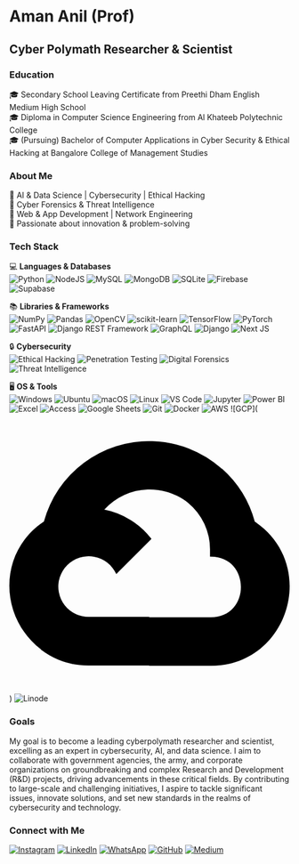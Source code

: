 # Aman Anil (Prof)

## Cyber Polymath Researcher & Scientist

### Education  
🎓 Secondary School Leaving Certificate from Preethi Dham English Medium High School  
🎓 Diploma in Computer Science Engineering from Al Khateeb Polytechnic College  
🎓 (Pursuing) Bachelor of Computer Applications in Cyber Security & Ethical Hacking at Bangalore College of Management Studies  

### About Me  
🔹 AI & Data Science | Cybersecurity | Ethical Hacking  
🔹 Cyber Forensics & Threat Intelligence  
🔹 Web & App Development | Network Engineering  
🔹 Passionate about innovation & problem-solving  

### Tech Stack  
💻 **Languages & Databases**  
![Python](https://img.shields.io/badge/python-3670A0?style=for-the-badge&logo=python&logoColor=ffdd54) ![NodeJS](https://img.shields.io/badge/node.js-6DA55F?style=for-the-badge&logo=node.js&logoColor=white) ![MySQL](https://img.shields.io/badge/mysql-4479A1.svg?style=for-the-badge&logo=mysql&logoColor=white) ![MongoDB](https://img.shields.io/badge/MongoDB-%234ea94b.svg?style=for-the-badge&logo=mongodb&logoColor=white) ![SQLite](https://img.shields.io/badge/sqlite-%2307405e.svg?style=for-the-badge&logo=sqlite&logoColor=white) ![Firebase](https://img.shields.io/badge/firebase-%23039BE5.svg?style=for-the-badge&logo=firebase) ![Supabase](https://img.shields.io/badge/supabase-%233ECF8E.svg?style=for-the-badge&logo=supabase&logoColor=white)

📚 **Libraries & Frameworks**  
![NumPy](https://img.shields.io/badge/numpy-%23013243.svg?style=for-the-badge&logo=numpy&logoColor=white) ![Pandas](https://img.shields.io/badge/pandas-%23150458.svg?style=for-the-badge&logo=pandas&logoColor=white) ![OpenCV](https://img.shields.io/badge/opencv-%23white.svg?style=for-the-badge&logo=opencv&logoColor=white) ![scikit-learn](https://img.shields.io/badge/scikit--learn-%23F7931E.svg?style=for-the-badge&logo=scikit-learn&logoColor=white) ![TensorFlow](https://img.shields.io/badge/TensorFlow-%23FF6F00.svg?style=for-the-badge&logo=TensorFlow&logoColor=white) ![PyTorch](https://img.shields.io/badge/PyTorch-%23EE4C2C.svg?style=for-the-badge&logo=PyTorch&logoColor=white) ![FastAPI](https://img.shields.io/badge/FastAPI-%23009688.svg?style=for-the-badge&logo=fastapi&logoColor=white) ![Django REST Framework](https://img.shields.io/badge/DRF-%23092E20.svg?style=for-the-badge&logo=django&logoColor=white) ![GraphQL](https://img.shields.io/badge/GraphQL-%23E10098.svg?style=for-the-badge&logo=graphql&logoColor=white) ![Django](https://img.shields.io/badge/django-%23092E20.svg?style=for-the-badge&logo=django&logoColor=white) ![Next JS](https://img.shields.io/badge/Next-black?style=for-the-badge&logo=next.js&logoColor=white) 

🔒 **Cybersecurity**  
![Ethical Hacking](https://img.shields.io/badge/ethical_hacking-%2300A8FF.svg?style=for-the-badge&logo=hackaday&logoColor=white) ![Penetration Testing](https://img.shields.io/badge/penetration_testing-%231E90FF.svg?style=for-the-badge&logo=owasp&logoColor=white) ![Digital Forensics](https://img.shields.io/badge/digital_forensics-%23FF6F00.svg?style=for-the-badge&logo=onlyoffice&logoColor=white) ![Threat Intelligence](https://img.shields.io/badge/threat_intelligence-%232E8B57.svg?style=for-the-badge&logo=opendns&logoColor=white)  

🖥 **OS & Tools**  
![Windows](https://img.shields.io/badge/Windows-0078D6?style=for-the-badge&logo=windows&logoColor=white)
![Ubuntu](https://img.shields.io/badge/Ubuntu-E95420?style=for-the-badge&logo=ubuntu&logoColor=white)
![macOS](https://img.shields.io/badge/macOS-000000?style=for-the-badge&logo=macos&logoColor=F0F0F0)
![Linux](https://img.shields.io/badge/Linux-FCC624?style=for-the-badge&logo=linux&logoColor=black)
![VS Code](https://img.shields.io/badge/Visual_Studio_Code-0078D4?style=for-the-badge&logo=visual%20studio%20code&logoColor=white)
![Jupyter](https://img.shields.io/badge/Jupyter-F37626.svg?&style=for-the-badge&logo=Jupyter&logoColor=white)
![Power BI](https://img.shields.io/badge/PowerBI-F2C811?style=for-the-badge&logo=Power%20BI&logoColor=black)
![Excel](https://img.shields.io/badge/Microsoft_Excel-217346?style=for-the-badge&logo=microsoft-excel&logoColor=white)
![Access](https://img.shields.io/badge/Microsoft_Access-A4373A?style=for-the-badge&logo=microsoft-access&logoColor=white)
![Google Sheets](https://img.shields.io/badge/Google%20Sheets-34A853?style=for-the-badge&logo=google-sheets&logoColor=white)
![Git](https://img.shields.io/badge/GIT-E44C30?style=for-the-badge&logo=git&logoColor=white)
![Docker](https://img.shields.io/badge/Docker-2CA5E0?style=for-the-badge&logo=docker&logoColor=white)
![AWS](https://img.shields.io/badge/Amazon_AWS-FF9900?style=for-the-badge&logo=amazonaws&logoColor=white)
![GCP](<svg role="img" viewBox="0 0 24 24" xmlns="http://www.w3.org/2000/svg"><title>Google Cloud</title><path d="M12.19 2.38a9.344 9.344 0 0 0-9.234 6.893c.053-.02-.055.013 0 0-3.875 2.551-3.922 8.11-.247 10.941l.006-.007-.007.03a6.717 6.717 0 0 0 4.077 1.356h5.173l.03.03h5.192c6.687.053 9.376-8.605 3.835-12.35a9.365 9.365 0 0 0-2.821-4.552l-.043.043.006-.05A9.344 9.344 0 0 0 12.19 2.38zm-.358 4.146c1.244-.04 2.518.368 3.486 1.15a5.186 5.186 0 0 1 1.862 4.078v.518c3.53-.07 3.53 5.262 0 5.193h-5.193l-.008.009v-.04H6.785a2.59 2.59 0 0 1-1.067-.23h.001a2.597 2.597 0 1 1 3.437-3.437l3.013-3.012A6.747 6.747 0 0 0 8.11 8.24c.018-.01.04-.026.054-.023a5.186 5.186 0 0 1 3.67-1.69z"/></svg>)
![Linode](https://img.shields.io/badge/Linode-00A95C?style=for-the-badge&logo=linode&logoColor=white)

### Goals  
My goal is to become a leading cyberpolymath researcher and scientist, excelling as an expert in cybersecurity, AI, and data science. I aim to collaborate with government agencies, the army, and corporate organizations on groundbreaking and complex Research and Development (R&D) projects, driving advancements in these critical fields. By contributing to large-scale and challenging initiatives, I aspire to tackle significant issues, innovate solutions, and set new standards in the realms of cybersecurity and technology.  

### Connect with Me  
[![Instagram](https://img.shields.io/badge/Instagram-%23E4405F.svg?logo=Instagram&logoColor=white)](https://www.instagram.com/amananilofficial) [![LinkedIn](https://img.shields.io/badge/LinkedIn-%230077B5.svg?logo=linkedin&logoColor=white)](https://www.linkedin.com/in/amananilofficial) [![WhatsApp](https://img.shields.io/badge/WhatsApp-25D366?logo=whatsapp&logoColor=white)](https://wa.me/+917892939127) [![GitHub](https://img.shields.io/badge/GitHub-%23121011.svg?logo=github&logoColor=white)](https://github.com/amananilofficial) [![Medium](https://img.shields.io/badge/Medium-%23000000.svg?logo=Medium&logoColor=white)](https://medium.com/@amananilofficial)
